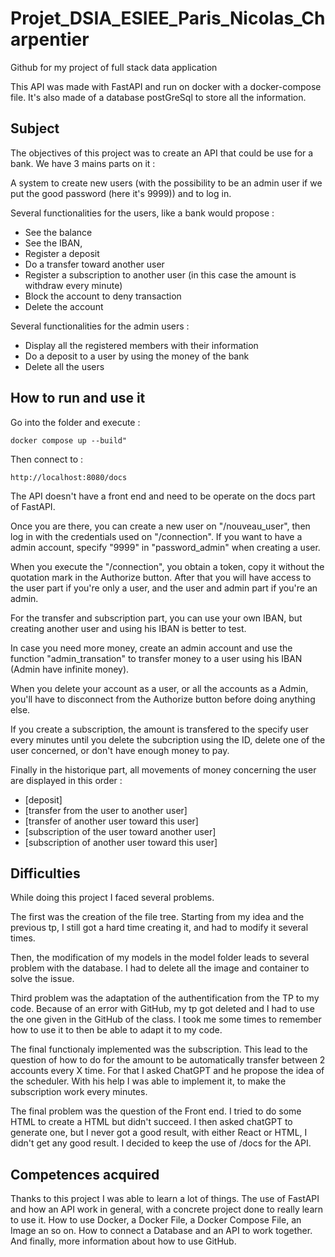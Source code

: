 # Projet_DSIA_ESIEE_Paris_Nicolas_Charpentier
 Github for my project of full stack data application
 
 This API was made with FastAPI and run on docker with a docker-compose file. It's also made of a database postGreSql to store all the information.

## Subject
The objectives of this project was to create an API that could be use for a bank. We have 3 mains parts on it : 
 
A system to create new users (with the possibility to be an admin user if we put the good password (here it's 9999)) and to log in.

Several functionalities for the users, like a bank would propose :
   - See the balance
   - See the IBAN,
   - Register a deposit
   - Do a transfer toward another user
   - Register a subscription to another user (in this case the amount is withdraw every minute)
   - Block the account to deny transaction
   - Delete the account

 Several functionalities for the admin users :
 - Display all the registered members with their information
 - Do a deposit to a user by using the money of the bank
 - Delete all the users

 
## How to run and use it
 Go into the folder and execute :
 ```
 docker compose up --build"
 ```

Then connect to :

 ```
http://localhost:8080/docs
 ```
The API doesn't have a front end and need to be operate on the docs part of FastAPI.

Once you are there, you can create a new user on "/nouveau_user", then log in with the credentials used on "/connection". If you want to have a admin account, specify "9999" in "password_admin" when creating a user.

When you execute the "/connection", you obtain a token, copy it without the quotation mark in the Authorize button. After that you will have access to the user part if you're only a user, and the user and admin part if you're an admin.

For the transfer and subscription part, you can use your own IBAN, but creating another user and using his IBAN is better to test.

In case you need more money, create an admin account and use the function "admin_transation" to transfer money to a user using his IBAN (Admin have infinite money).

When you delete your account as a user, or all the accounts as a Admin, you'll have to disconnect from the Authorize button before doing anything else.

If you create a subscription, the amount is transfered to the specify user every minutes until you delete the subcription using the ID, delete one of the user concerned, or don't have enough money to pay.

Finally in the historique part, all movements of money concerning the user are displayed in this order : 
- [deposit]
- [transfer from the user to another user]
- [transfer of another user toward this user]
- [subscription of the user toward another user]
- [subscription of another user toward this user]

## Difficulties

While doing this project I faced several problems.

The first was the creation of the file tree. Starting from my idea and the previous tp, I still got a hard time creating it, and had to modify it several times.

Then, the modification of my models in the model folder leads to several problem with the database. I had to delete all the image and container to solve the issue.

Third problem was the adaptation of the authentification from the TP to my code. Because of an error with GitHub, my tp got deleted and I had to use the one given in the GitHub of the class. I took me some times to remember how to use it to then be able to adapt it to my code.

The final functionaly implemented was the subscription. This lead to the question of how to do for the amount to be automatically transfer between 2 accounts every X time. For that I asked ChatGPT and he propose the idea of the scheduler. With his help I was able to implement it, to make the subscription work every minutes.

The final problem was the question of the Front end. I tried to do some HTML to create a HTML but didn't succeed. I then asked chatGPT to generate one, but I never got a good result, with either React or HTML, I didn't get any good result. I decided to keep the use of /docs for the API.

## Competences acquired

Thanks to this project I was able to learn a lot of things. The use of FastAPI and how an API work in general, with a concrete project done to really learn to use it. How to use Docker, a Docker File, a Docker Compose File, an Image an so on. How to connect a Database and an API to work together. And finally, more information about how to use GitHub.
